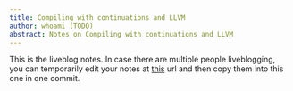 ```yaml
---
title: Compiling with continuations and LLVM
author: whoami (TODO)
abstract: Notes on Compiling with continuations and LLVM
---
```


This is the liveblog notes.  In case there are multiple
people liveblogging, you can temporarily edit your notes
at [this](compiling-with-conti/template.md) url and then copy them into this one in one
commit.
